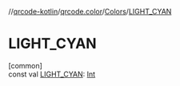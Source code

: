 //[qrcode-kotlin](../../../index.md)/[qrcode.color](../index.md)/[Colors](index.md)/[LIGHT_CYAN](-l-i-g-h-t_-c-y-a-n.md)

# LIGHT_CYAN

[common]\
const val [LIGHT_CYAN](-l-i-g-h-t_-c-y-a-n.md): [Int](https://kotlinlang.org/api/latest/jvm/stdlib/kotlin-stdlib/kotlin/-int/index.html)
